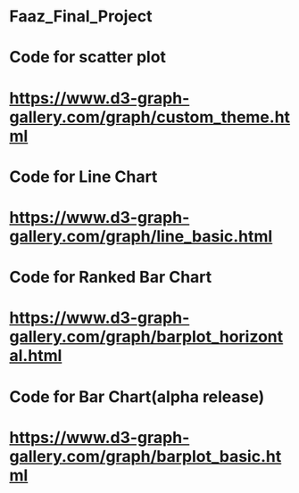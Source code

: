 # Faaz_Final_Project

# Code for scatter plot 
# https://www.d3-graph-gallery.com/graph/custom_theme.html

# Code for Line Chart 
# https://www.d3-graph-gallery.com/graph/line_basic.html

# Code for Ranked Bar Chart 
# https://www.d3-graph-gallery.com/graph/barplot_horizontal.html

# Code for Bar Chart(alpha release) 
# https://www.d3-graph-gallery.com/graph/barplot_basic.html
